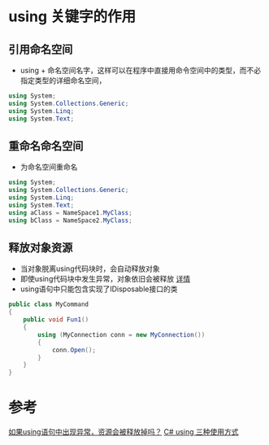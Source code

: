 # using 关键字的作用
## 引用命名空间

* using + 命名空间名字，这样可以在程序中直接用命令空间中的类型，而不必指定类型的详细命名空间，

```csharp
using System;
using System.Collections.Generic;
using System.Linq;
using System.Text;
```

## 重命名命名空间

* 为命名空间重命名

```csharp
using System;
using System.Collections.Generic;
using System.Linq;
using System.Text;
using aClass = NameSpace1.MyClass;
using bClass = NameSpace2.MyClass;
```

## 释放对象资源

* 当对象脱离using代码块时，会自动释放对象
* 即使using代码块中发生异常，对象依旧会被释放 [详情]((https://blog.csdn.net/xc917563264/article/details/89918801))
* using语句中只能包含实现了IDisposable接口的类

```csharp
public class MyCommand
{
    public void Fun1()
    {
        using (MyConnection conn = new MyConnection())
        {
            conn.Open();
        }
    }
}
```

# 参考

[如果using语句中出现异常，资源会被释放掉吗？](https://blog.csdn.net/xc917563264/article/details/89918801)
[C# using 三种使用方式](https://www.cnblogs.com/mslalan/p/7452021.html)